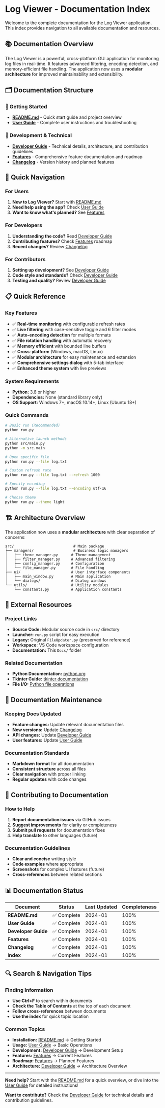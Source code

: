 # Log Viewer - Documentation Index

Welcome to the complete documentation for the Log Viewer application. This index provides navigation to all available documentation and resources.

## 📚 Documentation Overview

The Log Viewer is a powerful, cross-platform GUI application for monitoring log files in real-time. It features advanced filtering, encoding detection, and memory-efficient file handling. The application now uses a **modular architecture** for improved maintainability and extensibility.

## 🗂️ Documentation Structure

### 📖 Getting Started
- **[README.md](README.md)** - Quick start guide and project overview
- **[User Guide](USER_GUIDE.md)** - Complete user instructions and troubleshooting

### 🔧 Development & Technical
- **[Developer Guide](DEVELOPER_GUIDE.md)** - Technical details, architecture, and contribution guidelines
- **[Features](FEATURES.md)** - Comprehensive feature documentation and roadmap
- **[Changelog](CHANGELOG.md)** - Version history and planned features

## 🚀 Quick Navigation

### For Users
1. **New to Log Viewer?** Start with [README.md](README.md)
2. **Need help using the app?** Check [User Guide](USER_GUIDE.md)
3. **Want to know what's planned?** See [Features](FEATURES.md)

### For Developers
1. **Understanding the code?** Read [Developer Guide](DEVELOPER_GUIDE.md)
2. **Contributing features?** Check [Features](FEATURES.md) roadmap
3. **Recent changes?** Review [Changelog](CHANGELOG.md)

### For Contributors
1. **Setting up development?** See [Developer Guide](DEVELOPER_GUIDE.md)
2. **Code style and standards?** Check [Developer Guide](DEVELOPER_GUIDE.md)
3. **Testing and quality?** Review [Developer Guide](DEVELOPER_GUIDE.md)

## 📋 Quick Reference

### Key Features
- ✅ **Real-time monitoring** with configurable refresh rates
- ✅ **Live filtering** with case-sensitive toggle and 6 filter modes
- ✅ **Auto-encoding detection** for multiple formats
- ✅ **File rotation handling** with automatic recovery
- ✅ **Memory efficient** with bounded line buffers
- ✅ **Cross-platform** (Windows, macOS, Linux)
- ✅ **Modular architecture** for easy maintenance and extension
- ✅ **Comprehensive settings dialog** with 5-tab interface
- ✅ **Enhanced theme system** with live previews

### System Requirements
- **Python:** 3.6 or higher
- **Dependencies:** None (standard library only)
- **OS Support:** Windows 7+, macOS 10.14+, Linux (Ubuntu 18+)

### Quick Commands
```bash
# Basic run (Recommended)
python run.py

# Alternative launch methods
python src/main.py
python -m src.main

# Open specific file
python run.py --file log.txt

# Custom refresh rate
python run.py --file log.txt --refresh 1000

# Specify encoding
python run.py --file log.txt --encoding utf-16

# Choose theme
python run.py --theme light
```

## 🏗️ Architecture Overview

The application now uses a **modular architecture** with clear separation of concerns:

```
src/                           # Main package
├── managers/                  # Business logic managers
│   ├── theme_manager.py      # Theme management
│   ├── filter_manager.py     # Advanced filtering
│   ├── config_manager.py     # Configuration
│   └── file_manager.py       # File handling
├── ui/                       # User interface components
│   ├── main_window.py        # Main application
│   └── dialogs/              # Dialog windows
└── utils/                    # Utility modules
    └── constants.py          # Application constants
```

## 🔗 External Resources

### Project Links
- **Source Code:** Modular source code in `src/` directory
- **Launcher:** `run.py` script for easy execution
- **Legacy:** Original `FileUpdater.py` (preserved for reference)
- **Workspace:** VS Code workspace configuration
- **Documentation:** This `Docs/` folder

### Related Documentation
- **Python Documentation:** [python.org](https://docs.python.org/)
- **Tkinter Guide:** [tkinter documentation](https://docs.python.org/3/library/tkinter.html)
- **File I/O:** [Python file operations](https://docs.python.org/3/tutorial/inputoutput.html)

## 📝 Documentation Maintenance

### Keeping Docs Updated
- **Feature changes:** Update relevant documentation files
- **New versions:** Update [Changelog](CHANGELOG.md)
- **API changes:** Update [Developer Guide](DEVELOPER_GUIDE.md)
- **User features:** Update [User Guide](USER_GUIDE.md)

### Documentation Standards
- **Markdown format** for all documentation
- **Consistent structure** across all files
- **Clear navigation** with proper linking
- **Regular updates** with code changes

## 🤝 Contributing to Documentation

### How to Help
1. **Report documentation issues** via GitHub issues
2. **Suggest improvements** for clarity or completeness
3. **Submit pull requests** for documentation fixes
4. **Help translate** to other languages (future)

### Documentation Guidelines
- **Clear and concise** writing style
- **Code examples** where appropriate
- **Screenshots** for complex UI features (future)
- **Cross-references** between related sections

## 📊 Documentation Status

| Document | Status | Last Updated | Completeness |
|----------|--------|--------------|--------------|
| **README.md** | ✅ Complete | 2024-01 | 100% |
| **User Guide** | ✅ Complete | 2024-01 | 100% |
| **Developer Guide** | ✅ Complete | 2024-01 | 100% |
| **Features** | ✅ Complete | 2024-01 | 100% |
| **Changelog** | ✅ Complete | 2024-01 | 100% |
| **Index** | ✅ Complete | 2024-01 | 100% |

## 🔍 Search & Navigation Tips

### Finding Information
- **Use Ctrl+F** to search within documents
- **Check the Table of Contents** at the top of each document
- **Follow cross-references** between documents
- **Use the index** for quick topic location

### Common Topics
- **Installation:** [README.md](README.md) → Getting Started
- **Usage:** [User Guide](USER_GUIDE.md) → Basic Operations
- **Development:** [Developer Guide](DEVELOPER_GUIDE.md) → Development Setup
- **Features:** [Features](FEATURES.md) → Current Features
- **Roadmap:** [Features](FEATURES.md) → Planned Features
- **Architecture:** [Developer Guide](DEVELOPER_GUIDE.md) → Architecture Overview

---

**Need help?** Start with the [README.md](README.md) for a quick overview, or dive into the [User Guide](USER_GUIDE.md) for detailed instructions!

**Want to contribute?** Check the [Developer Guide](DEVELOPER_GUIDE.md) for technical details and contribution guidelines.

